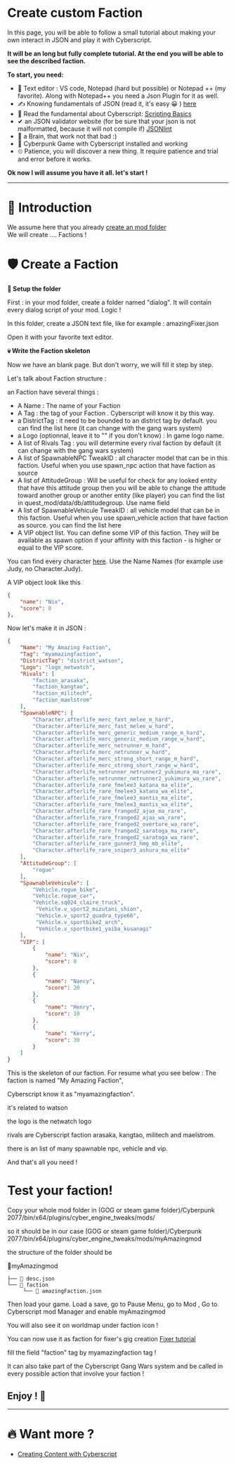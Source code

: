 # Create custom Faction

In this page, you will be able to follow a small tutorial about making your own interact in JSON and play it with Cyberscript.

**It will be an long but fully complete tutorial. At the end you will be able to see the described faction.**

**To start, you need:**
- 📄 Text editor : VS code, Notepad (hard but possible) or Notepad ++ (my favorite). Along with Notepad++ you need a Json Plugin for it as well.
- ✍️ Knowing fundamentals of JSON (read it, it's easy 😀 ) [here](https://www.w3schools.com/js/js_json_intro.asp)
- 💯 Read the fundamental about Cyberscript: [Scripting Basics](scripting-basics.md)
- ✔ an JSON validator website (for be sure that your json is not malformatted, because it will not compile if) [JSONlint](https://jsonlint.com/)
- 🧠 a Brain, that work not that bad :)
- 🥇 Cyberpunk Game with Cyberscript installed and working
- ⏲ Patience, you will discover a new thing. It require patience and trial and error before it works.

**Ok now I will assume you have it all. let's start !**<hr>

# 📁 Introduction

We assume here that you already [create an mod folder](create-an-mod-folder.md)
<br>We will create .... Factions !

# 🛡 Create a Faction

**📂 Setup the folder**

First : in your mod folder, create a folder named "dialog". It will contain every dialog script of your mod. Logic !

In this folder, create a JSON text file, like for example : amazingFixer.json

Open it with your favorite text editor.

**💀 Write the Faction skeleton**

Now we have an blank page. But don't worry, we will fill it step by step.

Let's talk about Faction structure :

an Faction have several things :

- A Name : The name of your Faction
- A Tag : the tag of your Faction . Cyberscript will know it by this way.
- a DistrictTag : it need to be bounded to an district tag by default. you can find the list here (it can change with the gang wars  system)
- a Logo (optionnal, leave it to "" if you don't know) : In game logo name.
- A list of Rivals Tag : you will determine every rival faction by default (it can change with the gang wars system)
- A list of SpawnableNPC TweakID : all character model that can be in this faction. Useful when you use spawn_npc action that have  faction as source
- A list of AttitudeGroup : Will be useful for check for any looked entity that have this attitude group then you will be able to change the attitude toward another group or another entity (like player) you can find the list in quest_mod/data/db/attitudegroup. Use name field
- A list of SpawnableVehicule TweakID : all vehicle model that can be in this faction. Useful when you use spawn_vehicle action that have faction as source. you can find the list here
- A VIP object list. You can define some VIP of this faction. They will be available as spawn option if your affinity with this faction - is higher or equal to the VIP score.

You can find every character [here](https://raw.githubusercontent.com/cyberscript77/release/main/bin/x64/plugins/cyber_engine_tweaks/mods/cyberscript/mod/data/CharacterTable.xlsx?raw=true). Use the Name Names (for example use Judy, no Character.Judy).

A VIP object look like this

```json
{
	"name": "Nix",
	"score": 0
},
```

Now let's make it in JSON :

```json
{
	"Name": "My Amazing Faction",
	"Tag": "myamazingfaction",
	"DistrictTag": "district_watson",
	"Logo": "logo_netwatch",
	"Rivals": [
		"faction_arasaka",
		"faction_kangtao",
		"faction_militech",
		"faction_maelstrom"
	],
	"SpawnableNPC": [
		"Character.afterlife_merc_fast_melee_m_hard",
		"Character.afterlife_merc_fast_melee_w_hard",
		"Character.afterlife_merc_generic_medium_range_m_hard",
		"Character.afterlife_merc_generic_medium_range_w_hard",
		"Character.afterlife_merc_netrunner_m_hard",
		"Character.afterlife_merc_netrunner_w_hard",
		"Character.afterlife_merc_strong_short_range_m_hard",
		"Character.afterlife_merc_strong_short_range_w_hard",
		"Character.afterlife_netrunner_netrunner2_yukimura_ma_rare",
		"Character.afterlife_netrunner_netrunner2_yukimura_wa_rare",
		"Character.afterlife_rare_fmelee3_katana_ma_elite",
		"Character.afterlife_rare_fmelee3_katana_wa_elite",
		"Character.afterlife_rare_fmelee3_mantis_ma_elite",
		"Character.afterlife_rare_fmelee3_mantis_wa_elite",
		"Character.afterlife_rare_franged2_ajax_ma_rare",
		"Character.afterlife_rare_franged2_ajax_wa_rare",
		"Character.afterlife_rare_franged2_overture_wa_rare",
		"Character.afterlife_rare_franged2_saratoga_ma_rare",
		"Character.afterlife_rare_franged2_saratoga_wa_rare",
		"Character.afterlife_rare_gunner3_hmg_mb_elite",
		"Character.afterlife_rare_sniper3_ashura_ma_elite"
	],
	"AttitudeGroup": [
		"rogue"
	],	
	"SpawnableVehicule": [
		"Vehicle.rogue_bike",	
		"Vehicle.rogue_car",
		"Vehicle.sq024_claire_truck",
		 "Vehicle.v_sport2_mizutani_shion", 
		 "Vehicle.v_sport2_quadra_type66", 
		 "Vehicle.v_sportbike2_arch",
		 "Vehicle.v_sportbike1_yaiba_kusanagi"
	],
	"VIP": [
		{
			"name": "Nix",
			"score": 0
		},
		{
			"name": "Nancy",
			"score": 20
		},
		{
			"name": "Henry",
			"score": 10
		},
		{
			"name": "Kerry",
			"score": 30
		}
	]
}
```

This is the skeleton of our faction. For resume what you see below : The faction is named "My Amazing Faction",

Cyberscript know it as "myamazingfaction".

it's related to watson

the logo is the netwatch logo

rivals are Cyberscript faction arasaka, kangtao, militech and maelstrom.

there is an list of many spawnable npc, vehicle and vip.

And that's all you need !

# Test your faction!

Copy your whole mod folder in (GOG or steam game folder)/Cyberpunk 2077/bin/x64/plugins/cyber_engine_tweaks/mods/

so it should be in our case (GOG or steam game folder)/Cyberpunk 2077/bin/x64/plugins/cyber_engine_tweaks/mods/myAmazingmod

the structure of the folder should be

📂myAmazingmod

```structure
├── 📃 desc.json
└── 📁 faction
     └── 📃 amazingFaction.json
```

Then load your game. Load a save, go to Pause Menu, go to Mod , Go to Cyberscript mod Manager and enable myAmazingmod

You will also see it on worldmap under faction icon !

You can now use it as faction for fixer's gig creation [Fixer tutorial](create-custom-fixer.md)

fill the field "faction" tag by myamazingfaction tag !

It can also take part of the Cyberscript Gang Wars system and be called in every possible action that involve your faction !

<h2>Enjoy ! 🤠</h2><hr>

# 🔥 Want more ?
- [Creating Content with Cyberscript](creating-content-with-cyberscript.md)